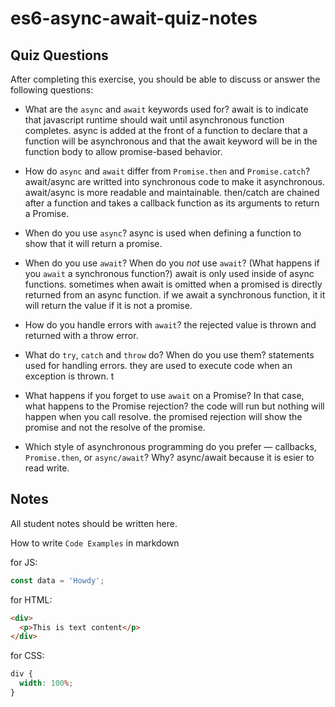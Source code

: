 # es6-async-await-quiz-notes

## Quiz Questions

After completing this exercise, you should be able to discuss or answer the following questions:

- What are the `async` and `await` keywords used for?
  await is to indicate that javascript runtime should wait until asynchronous function completes. async is added at the front of a function to declare that a function will be asynchronous and that the await keyword will be in the function body to allow promise-based behavior.
- How do `async` and `await` differ from `Promise.then` and `Promise.catch`?
  await/async are writted into synchronous code to make it asynchronous. await/async is more readable and maintainable. then/catch are chained after a function and takes a callback function as its arguments to return a Promise.

- When do you use `async`?
  async is used when defining a function to show that it will return a promise.

- When do you use `await`? When do you _not_ use `await`? (What happens if you `await` a synchronous function?)
  await is only used inside of async functions. sometimes when await is omitted when a promised is directly returned from an async function. if we await a synchronous function, it it will return the value if it is not a promise.

- How do you handle errors with `await`?
  the rejected value is thrown and returned with a throw error.

- What do `try`, `catch` and `throw` do? When do you use them?
  statements used for handling errors. they are used to execute code when an exception is thrown. t

- What happens if you forget to use `await` on a Promise? In that case, what happens to the Promise rejection?
  the code will run but nothing will happen when you call resolve. the promised rejection will show the promise and not the resolve of the promise.

- Which style of asynchronous programming do you prefer — callbacks, `Promise.then`, or `async/await`? Why?
  async/await because it is esier to read write.

## Notes

All student notes should be written here.

How to write `Code Examples` in markdown

for JS:

```javascript
const data = 'Howdy';
```

for HTML:

```html
<div>
  <p>This is text content</p>
</div>
```

for CSS:

```css
div {
  width: 100%;
}
```
